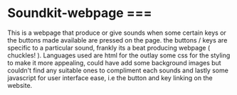 # Soundkit-webpage === 
This is a webpage that produce or give sounds when some certain keys or the buttons made available are pressed on the page.
the buttons / keys are specific to a particular sound, frankly its a beat producing webpage ( chuckles! ). 
Languages used are html for the outlay
some css for the styling to make it more appealing, could have add some background images but couldn't find any suitable ones to compliment each sounds
and lastly some javascript for user interface ease, i.e the button and key linking on the website.
